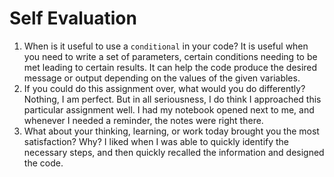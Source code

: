 # Self Evaluation

1. When is it useful to use a `conditional` in your code?
    It is useful when you need to write a set of parameters, certain conditions needing to be met leading to certain results. It can help the code produce the desired message or output depending on the values of the given variables.
1. If you could do this assignment over, what would you do differently?
    Nothing, I am perfect. But in all seriousness, I do think I approached this particular assignment well. I had my notebook opened next to me, and whenever I needed a reminder, the notes were right there. 
1. What about your thinking, learning, or work today brought you the most satisfaction? Why?
    I liked when I was able to quickly identify the necessary steps, and then quickly recalled the information and designed the code. 

